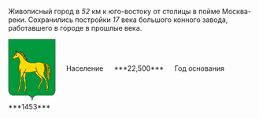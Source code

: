 <!--2021-10-27 00:46:01-->
Живописный город в *52* км к юго-востоку от столицы в пойме Москва-реки.
Сохранились постройки *17* века большого конного завода, работавшего в городе в прошлые века.

<span class="dt">
  <img src="Bronnitsy.png" align="middle" width="96px"> &emsp; 
<span class="dtc">
  Население &emsp; ***22,500*** &emsp;
  Год&nbsp;основания &emsp; ***1453***
</span>
</span>